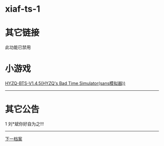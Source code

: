 # xiaf-ts-1

# 其它链接

<!--<a href="https://www.baidu.com/">百度</a><br/>
<a href="https://www.baidu.com/s?word=输入文字">百度搜索模板1</a><br/>
<a href="https://baike.baidu.com/">百度百科</a><br/>
<a href="https://www.bilibili.com/">bilibili</a><br/>
<a href="https://manga.bilibili.com/">bilibili漫画</a><br/>
<a href="https://game.bilibili.com/">bilibili游戏中心</a><br/>
<a href="https://xido81.github.io/xiaf-ts-1/wapc/1/help/ca/index.html">Xiajaf-ca帮助版</a><br/>
<a href="https://xido81.github.io/xiaf-ts-1/test/4/index.html">Xiajaf-网页测试工具</a><br/>
<a href="https://www.aigei.com/">爱给网</a><br/>
<a href="https://www.dingtalk.com/">钉钉</a><br/>
<a href="https://m.dingtalk.com/">钉钉-手机版</a><br/>
<a href="https://www.iqiyi.com/">爱奇艺</a><br/>
<a href="https://www.youku.com/">优酷</a>-->
<a>此功能已禁用</a>

# 小游戏
<a href="https://hyzq.github.io/HYZQ-BTS-V1.4.5/">HYZQ-BTS-V1.4.5(HYZQ's Bad Time Simulator(sans模拟器))</a>

***
# 其它公告
<a>1 刘\*斌你好自为之!!!</a>

***
<a href="https://github.com/xido81/xiaf-ts-1/tree/master/rmd">下一档案</a>
